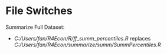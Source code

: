 # File Switches

Summarize Full Dataset:
- *C:/Users/fan/R4Econ/R/ff_summ_percentiles.R* replaces *C:/Users/fan/R4Econ/summarize/summ/SummPercentiles.R*
